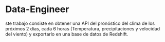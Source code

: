 # Data-Engineer
ste trabajo consiste en obtener una API  del pronóstico del clima de los próximos 2 días, cada 6 horas (Temperatura, precipitaciones y velocidad del viento) y exportarlo en una base de datos de Redshift.
